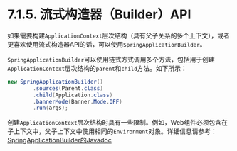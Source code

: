 # 7.1.5. 流式构造器（Builder）API

如果需要构建`ApplicationContext`层次结构（具有父子关系的多个上下文），或者更喜欢使用流式构造器API的话，可以使用`SpringApplicationBuilder`。

`SpringApplicationBuilder`可以使用链式方式调用多个方法，包括用于创建`ApplicationContext`层次结构的`parent`和`child`方法。如下所示：

```java
new SpringApplicationBuilder()
        .sources(Parent.class)
        .child(Application.class)
        .bannerMode(Banner.Mode.OFF)
        .run(args);
```

<univ-note type="note">

创建`ApplicationContext`层次结构时具有一些限制。例如，Web组件必须包含在子上下文中，父子上下文中使用相同的`Environment`对象。详细信息请参考：[SpringApplicationBuilder的Javadoc](https://docs.spring.io/spring-boot/docs/2.7.4/api/org/springframework/boot/builder/SpringApplicationBuilder.html)

</univ-note>

